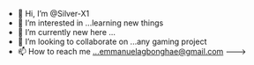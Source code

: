 - 👋 Hi, I’m @Silver-X1
- 👀 I’m interested in ...learning new things
- 🌱 I’m currently new here ...
- 💞️ I’m looking to collaborate on ...any gaming project
- 📫 How to reach me ...emmanuelagbonghae@gmail.com
--->
